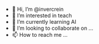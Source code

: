 - 👋 Hi, I’m @invercrein
- 👀 I’m interested in teach
- 🌱 I’m currently learning AI
- 💞️ I’m looking to collaborate on ...
- 📫 How to reach me ...

<!---
invercrein/invercrein is a ✨ special ✨ repository because its `README.md` (this file) appears on your GitHub profile.
You can click the Preview link to take a look at your changes.
--->
